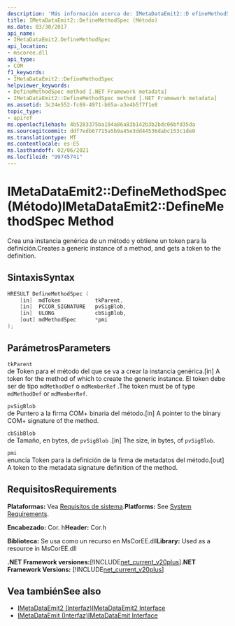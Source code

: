 ```yaml
---
description: 'Más información acerca de: IMetaDataEmit2::D efineMethodSpec (método)'
title: IMetaDataEmit2::DefineMethodSpec (Método)
ms.date: 03/30/2017
api_name:
- IMetaDataEmit2.DefineMethodSpec
api_location:
- mscoree.dll
api_type:
- COM
f1_keywords:
- IMetaDataEmit2::DefineMethodSpec
helpviewer_keywords:
- DefineMethodSpec method [.NET Framework metadata]
- IMetaDataEmit2::DefineMethodSpec method [.NET Framework metadata]
ms.assetid: 3c24e552-fc69-4971-b65a-a3e4b5f7f1e8
topic_type:
- apiref
ms.openlocfilehash: 4b5283375ba194a86a83b142b3b2bdc06bfd35da
ms.sourcegitcommit: ddf7edb67715a5b9a45e3dd44536dabc153c1de0
ms.translationtype: MT
ms.contentlocale: es-ES
ms.lasthandoff: 02/06/2021
ms.locfileid: "99745741"
---
```

# <a name="imetadataemit2definemethodspec-method"></a><span data-ttu-id="012df-103">IMetaDataEmit2::DefineMethodSpec (Método)</span><span class="sxs-lookup"><span data-stu-id="012df-103">IMetaDataEmit2::DefineMethodSpec Method</span></span>

<span data-ttu-id="012df-104">Crea una instancia genérica de un método y obtiene un token para la definición.</span><span class="sxs-lookup"><span data-stu-id="012df-104">Creates a generic instance of a method, and gets a token to the definition.</span></span>  
  
## <a name="syntax"></a><span data-ttu-id="012df-105">Sintaxis</span><span class="sxs-lookup"><span data-stu-id="012df-105">Syntax</span></span>  
  
```cpp  
HRESULT DefineMethodSpec (  
    [in]  mdToken           tkParent,
    [in]  PCCOR_SIGNATURE   pvSigBlob,
    [in]  ULONG             cbSigBlob,
    [out] mdMethodSpec      *pmi  
);  
```  
  
## <a name="parameters"></a><span data-ttu-id="012df-106">Parámetros</span><span class="sxs-lookup"><span data-stu-id="012df-106">Parameters</span></span>  

 `tkParent`  
 <span data-ttu-id="012df-107">de Token para el método del que se va a crear la instancia genérica.</span><span class="sxs-lookup"><span data-stu-id="012df-107">[in] A token for the method of which to create the generic instance.</span></span> <span data-ttu-id="012df-108">El token debe ser de tipo `mdMethodDef` o `mdMemberRef` .</span><span class="sxs-lookup"><span data-stu-id="012df-108">The token must be of type `mdMethodDef` or `mdMemberRef`.</span></span>  
  
 `pvSigBlob`  
 <span data-ttu-id="012df-109">de Puntero a la firma COM+ binaria del método.</span><span class="sxs-lookup"><span data-stu-id="012df-109">[in] A pointer to the binary COM+ signature of the method.</span></span>  
  
 `cbSibBlob`  
 <span data-ttu-id="012df-110">de Tamaño, en bytes, de `pvSigBlob` .</span><span class="sxs-lookup"><span data-stu-id="012df-110">[in] The size, in bytes, of `pvSigBlob`.</span></span>  
  
 `pmi`  
 <span data-ttu-id="012df-111">enuncia Token para la definición de la firma de metadatos del método.</span><span class="sxs-lookup"><span data-stu-id="012df-111">[out] A token to the metadata signature definition of the method.</span></span>  
  
## <a name="requirements"></a><span data-ttu-id="012df-112">Requisitos</span><span class="sxs-lookup"><span data-stu-id="012df-112">Requirements</span></span>  

 <span data-ttu-id="012df-113">**Plataformas:** Vea [Requisitos de sistema](../../get-started/system-requirements.md).</span><span class="sxs-lookup"><span data-stu-id="012df-113">**Platforms:** See [System Requirements](../../get-started/system-requirements.md).</span></span>  
  
 <span data-ttu-id="012df-114">**Encabezado:** Cor. h</span><span class="sxs-lookup"><span data-stu-id="012df-114">**Header:** Cor.h</span></span>  
  
 <span data-ttu-id="012df-115">**Biblioteca:** Se usa como un recurso en MsCorEE.dll</span><span class="sxs-lookup"><span data-stu-id="012df-115">**Library:** Used as a resource in MsCorEE.dll</span></span>  
  
 <span data-ttu-id="012df-116">**.NET Framework versiones:**[!INCLUDE[net_current_v20plus](../../../../includes/net-current-v20plus-md.md)]</span><span class="sxs-lookup"><span data-stu-id="012df-116">**.NET Framework Versions:** [!INCLUDE[net_current_v20plus](../../../../includes/net-current-v20plus-md.md)]</span></span>  
  
## <a name="see-also"></a><span data-ttu-id="012df-117">Vea también</span><span class="sxs-lookup"><span data-stu-id="012df-117">See also</span></span>

- [<span data-ttu-id="012df-118">IMetaDataEmit2 (Interfaz)</span><span class="sxs-lookup"><span data-stu-id="012df-118">IMetaDataEmit2 Interface</span></span>](imetadataemit2-interface.md)
- [<span data-ttu-id="012df-119">IMetaDataEmit (Interfaz)</span><span class="sxs-lookup"><span data-stu-id="012df-119">IMetaDataEmit Interface</span></span>](imetadataemit-interface.md)
